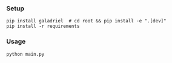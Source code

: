 ### Setup

```shell
pip install galadriel  # cd root && pip install -e ".[dev]"
pip install -r requirements
```

### Usage

```shell
python main.py
```